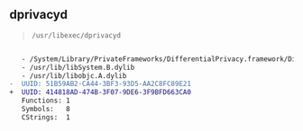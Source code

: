 ## dprivacyd

> `/usr/libexec/dprivacyd`

```diff

   - /System/Library/PrivateFrameworks/DifferentialPrivacy.framework/DifferentialPrivacy
   - /usr/lib/libSystem.B.dylib
   - /usr/lib/libobjc.A.dylib
-  UUID: 51B59AB2-CA44-3BF3-93D5-AA2C8FC89E21
+  UUID: 414818AD-474B-3F07-9DE6-3F9BFD663CA0
   Functions: 1
   Symbols:   8
   CStrings:  1

```
